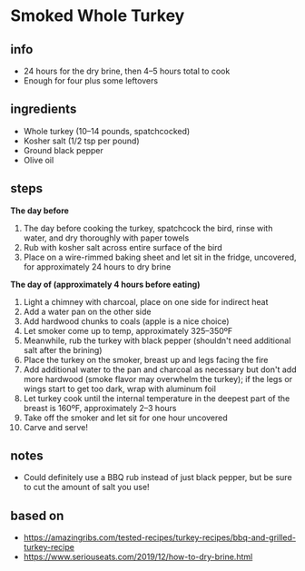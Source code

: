 # Smoked Whole Turkey  

## info  
* 24 hours for the dry brine, then 4–5 hours total to cook  
* Enough for four plus some leftovers    

## ingredients  
* Whole turkey (10–14 pounds, spatchcocked)  
* Kosher salt (1/2 tsp per pound)  
* Ground black pepper  
* Olive oil  

## steps
**The day before**  
1. The day before cooking the turkey, spatchcock the bird, rinse with water, and dry thoroughly with paper towels  
2. Rub with kosher salt across entire surface of the bird  
3. Place on a wire-rimmed baking sheet and let sit in the fridge, uncovered, for approximately 24 hours to dry brine  

**The day of (approximately 4 hours before eating)**  
1. Light a chimney with charcoal, place on one side for indirect heat  
2. Add a water pan on the other side  
3. Add hardwood chunks to coals (apple is a nice choice)  
4. Let smoker come up to temp, approximately 325–350ºF  
5. Meanwhile, rub the turkey with black pepper (shouldn't need additional salt after the brining)  
6. Place the turkey on the smoker, breast up and legs facing the fire  
7. Add additional water to the pan and charcoal as necessary but don't add more hardwood (smoke flavor may overwhelm the turkey); if the legs or wings start to get too dark, wrap with aluminum foil  
8. Let turkey cook until the internal temperature in the deepest part of the breast is 160ºF, approximately 2–3 hours  
9. Take off the smoker and let sit for one hour uncovered  
10. Carve and serve!  

## notes  
* Could definitely use a BBQ rub instead of just black pepper, but be sure to cut the amount of salt you use!  

## based on  
* https://amazingribs.com/tested-recipes/turkey-recipes/bbq-and-grilled-turkey-recipe  
* https://www.seriouseats.com/2019/12/how-to-dry-brine.html  

